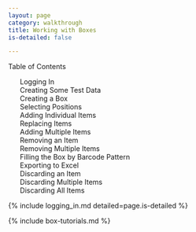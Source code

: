 ```yaml
---
layout: page
category: walkthrough
title: Working with Boxes
is-detailed: false

---
```


<div id="toc">
Table of Contents
<ol>
    <li><a href="#logging_in">Logging In</a></li>
    <li><a href="#box-data">Creating Some Test Data</a></li>
    <li><a href="#box-new">Creating a Box</a></li>
    <li><a href="#box-selecting">Selecting Positions</a></li>
    <li><a href="#box-add-single">Adding Individual Items</a></li>
    <li><a href="#box-replace-single">Replacing Items</a></li>
    <li><a href="#box-add-multiple">Adding Multiple Items</a></li>
    <li><a href="#box-remove-single">Removing an Item</a></li>
    <li><a href="#box-remove-multiple">Removing Multiple Items</a></li>
    <li><a href="#box-fill-pattern">Filling the Box by Barcode Pattern</a></li>
    <li><a href="#box-export">Exporting to Excel</a></li>
    <li><a href="#box-discard-single">Discarding an Item</a></li>
    <li><a href="#box-discard-multiple">Discarding Multiple Items</a></li>
    <li><a href="#box-discard_all">Discarding All Items</a></li>
</ol>
</div>

<a name="login"/>

{% include logging_in.md detailed=page.is-detailed %}

{% include box-tutorials.md %}

